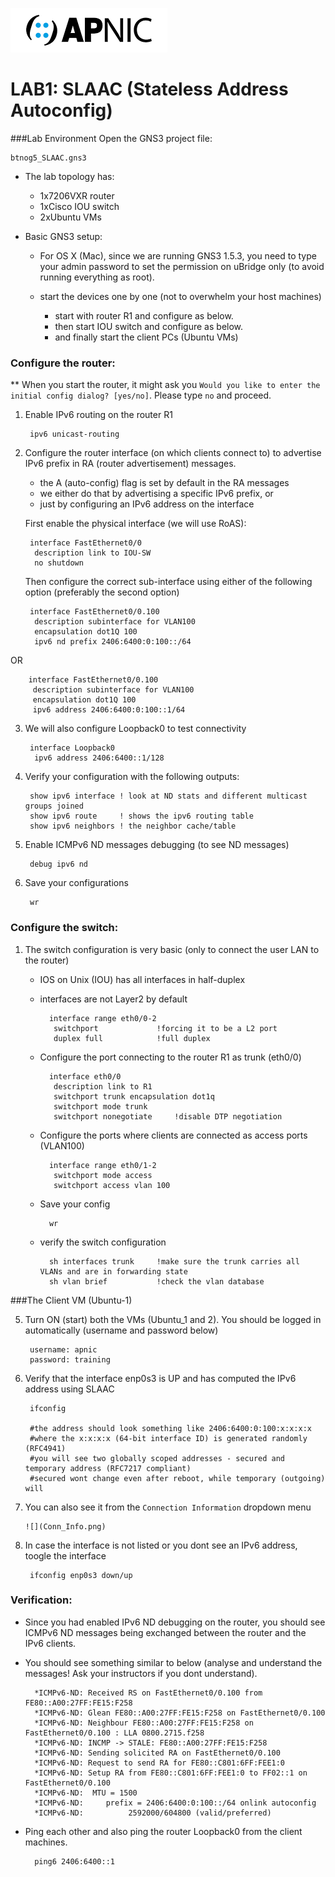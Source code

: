 ![](apnic_logo.png)
# LAB1: SLAAC (Stateless Address Autoconfig)

###Lab Environment
Open the GNS3 project file:  

	btnog5_SLAAC.gns3
	
* The lab topology has:
	* 1x7206VXR router
	* 1xCisco IOU switch
	* 2xUbuntu VMs
	
* Basic GNS3 setup: 	
	* For OS X (Mac), since we are running GNS3 1.5.3, you need to type your admin password to set the permission on uBridge only (to avoid running everything as root).
 
	* start the devices one by one (not to overwhelm your host machines)
		* start with router R1 and configure as below.
		* then start IOU switch and configure as below.
		* and finally start the client PCs (Ubuntu VMs)      

### Configure the router:
** When you start the router, it might ask you `Would you like to enter the initial config dialog? [yes/no]`. Please type `no` and proceed.

1. Enable IPv6 routing on the router R1

		ipv6 unicast-routing
		
	
2. Configure the router interface (on which clients connect to) to advertise IPv6 prefix in RA (router advertisement) messages.
	* the A (auto-config) flag is set by default in the RA messages
	* we either do that by advertising a specific IPv6 prefix, or
	* just by configuring an IPv6 address on the interface

   First enable the physical interface (we will use RoAS):

	
		interface FastEthernet0/0
		 description link to IOU-SW
		 no shutdown
 				
 	Then configure the correct sub-interface using either of the following option (preferably the second option)

		interface FastEthernet0/0.100
		 description subinterface for VLAN100
		 encapsulation dot1Q 100
		 ipv6 nd prefix 2406:6400:0:100::/64
OR
			
		interface FastEthernet0/0.100
		 description subinterface for VLAN100
		 encapsulation dot1Q 100
		 ipv6 address 2406:6400:0:100::1/64
		
3. We will also configure Loopback0 to test connectivity

		interface Loopback0
		 ipv6 address 2406:6400::1/128
	

4. Verify your configuration with the following outputs:

		show ipv6 interface ! look at ND stats and different multicast groups joined
		show ipv6 route     ! shows the ipv6 routing table
		show ipv6 neighbors	! the neighbor cache/table
		
5. Enable ICMPv6 ND messages debugging (to see ND messages)
		
		debug ipv6 nd
		
6. Save your configurations
			
		wr	

### Configure the switch:
1. The switch configuration is very basic (only to connect the user LAN to the router)
	* IOS on Unix (IOU) has all interfaces in half-duplex
	* interfaces are not Layer2 by default 

			interface range eth0/0-2
			 switchport				!forcing it to be a L2 port
			 duplex full			!full duplex
				
	* Configure the port connecting to the router R1 as trunk (eth0/0)

			interface eth0/0
			 description link to R1
			 switchport trunk encapsulation dot1q
			 switchport mode trunk
			 switchport nonegotiate		!disable DTP negotiation

	
	* Configure the ports where clients are connected as access ports (VLAN100)

			interface range eth0/1-2
			 switchport mode access
			 switchport access vlan 100
	
	* Save your config

			wr
	
	* verify the switch configuration
			
			sh interfaces trunk 	!make sure the trunk carries all VLANs and are in forwarding state
			sh vlan brief			!check the vlan database
			
###The Client VM (Ubuntu-1)
		
5. Turn ON (start) both the VMs (Ubuntu_1 and 2). You should be logged in automatically (username and password below)

		username: apnic
		password: training
		
6. Verify that the interface enp0s3 is UP and has computed the IPv6 address using SLAAC
			
		ifconfig
		
		#the address should look something like 2406:6400:0:100:x:x:x:x
		#where the x:x:x:x (64-bit interface ID) is generated randomly (RFC4941)
		#you will see two globally scoped addresses - secured and temporary address (RFC7217 compliant)
		#secured wont change even after reboot, while temporary (outgoing) will
		
			
6. You can also see it from the `Connection Information` dropdown menu

	   ![](Conn_Info.png)

7. In case the interface is not listed or you dont see an IPv6 address, toogle the interface
			
		ifconfig enp0s3 down/up

### Verification:		
* Since you had enabled IPv6 ND debugging on the router, you should see ICMPv6 ND messages being exchanged between the router and the IPv6 clients.

* You should see something similar to below (analyse and understand the messages! Ask your instructors if you dont understand).

		*ICMPv6-ND: Received RS on FastEthernet0/0.100 from FE80::A00:27FF:FE15:F258
		*ICMPv6-ND: Glean FE80::A00:27FF:FE15:F258 on FastEthernet0/0.100
		*ICMPv6-ND: Neighbour FE80::A00:27FF:FE15:F258 on FastEthernet0/0.100 : LLA 0800.2715.f258
		*ICMPv6-ND: INCMP -> STALE: FE80::A00:27FF:FE15:F258
		*ICMPv6-ND: Sending solicited RA on FastEthernet0/0.100
		*ICMPv6-ND: Request to send RA for FE80::C801:6FF:FEE1:0
		*ICMPv6-ND: Setup RA from FE80::C801:6FF:FEE1:0 to FF02::1 on FastEthernet0/0.100
		*ICMPv6-ND:  MTU = 1500
		*ICMPv6-ND:     prefix = 2406:6400:0:100::/64 onlink autoconfig
		*ICMPv6-ND: 	     2592000/604800 (valid/preferred)
		
* Ping each other and also ping the router Loopback0 from the client machines.
		
		ping6 2406:6400::1





